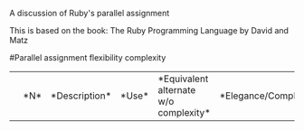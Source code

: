 A discussion of Ruby's parallel assignment

This is based on the book: The Ruby Programming Language by David and Matz

#Parallel assignment flexibility complexity
<table>
<tbody>
<th><td>*N*</td>  <td>*Description*</td>            <td>*Use*</td>                      <td>*Equivalent alternate w/o complexity*</td>  <td>*Elegance/Complexity*</td> </th>
</tbody>
</table>
